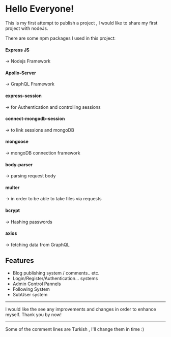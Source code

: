 # Hello Everyone!
This is my first attempt to publish a project , I would like to share my first project with nodeJs.

There are some npm packages I used in this project:

#### Express JS
-> Nodejs Framework
#### Apollo-Server
-> GraphQL Framework
#### express-session
-> for Authentication and controlling sessions
#### connect-mongodb-session
-> to link sessions and mongoDB 
#### mongoose
-> mongoDB connection framework
#### body-parser
-> parsing request body
#### multer
-> in order to be able to take files via requests
#### bcrypt
-> Hashing passwords
#### axios
-> fetching data from GraphQL


## Features
- Blog publishing system / comments.. etc.
- Login/Register/Authentication... systems
- Admin Control Pannels
- Following System
- SubUser system


------------

I would like the see any improvements and changes in order to enhance myself. Thank you by now!

------------
Some of the comment lines are Turkish , I'll change them in time :)
